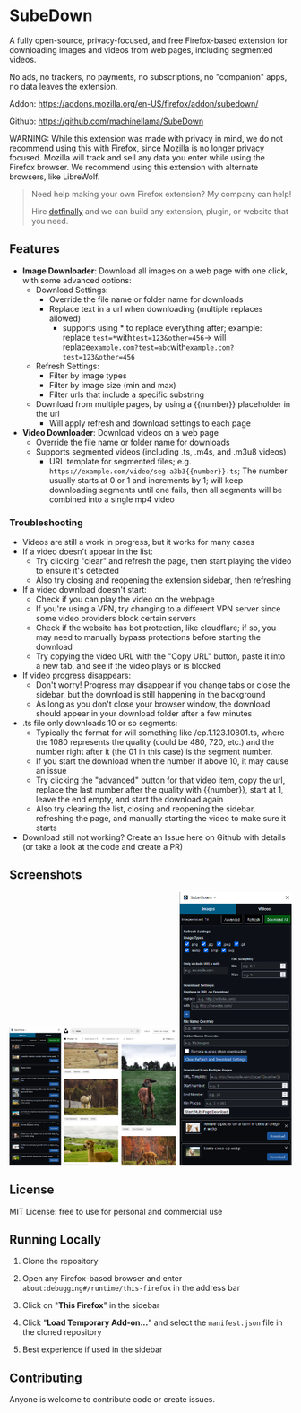 # SubeDown

A fully open-source, privacy-focused, and free Firefox-based extension for downloading images and videos from web pages, including segmented videos.

No ads, no trackers, no payments, no subscriptions, no "companion" apps, no data leaves the extension.

Addon: https://addons.mozilla.org/en-US/firefox/addon/subedown/

Github: https://github.com/machinellama/SubeDown

WARNING: While this extension was made with privacy in mind, we do not recommend using this with Firefox, since Mozilla is no longer privacy focused. Mozilla will track and sell any data you enter while using the Firefox browser. We recommend using this extension with alternate browsers, like LibreWolf.

>Need help making your own Firefox extension? My company can help!
>
>Hire [dotfinally](https://dotfinally.com/en/contracting) and we can build any extension, plugin, or website that you need.

## Features

- **Image Downloader**: Download all images on a web page with one click, with some advanced options:
  - Download Settings:
    - Override the file name or folder name for downloads
    - Replace text in a url when downloading (multiple replaces allowed)
      - supports using * to replace everything after; example: replace `test=*`with`test=123&other=456`-> will replace`example.com?test=abc`with`example.com?test=123&other=456`
  - Refresh Settings:
    - Filter by image types
    - Filter by image size (min and max)
    - Filter urls that include a specific substring
  - Download from multiple pages, by using a {{number}} placeholder in the url
    - Will apply refresh and download settings to each page
- **Video Downloader**: Download videos on a web page
  - Override the file name or folder name for downloads
  - Supports segmented videos (including .ts, .m4s, and .m3u8 videos)
    - URL template for segmented files; e.g. `https://example.com/video/seg-a3b3{{number}}.ts`; The number usually starts at 0 or 1 and increments by 1; will keep downloading segments until one fails, then all segments will be combined into a single mp4 video

### Troubleshooting
  - Videos are still a work in progress, but it works for many cases
  - If a video doesn't appear in the list:
    - Try clicking "clear" and refresh the page, then start playing the video to ensure it's detected
    - Also try closing and reopening the extension sidebar, then refreshing
  - If a video download doesn't start:
    - Check if you can play the video on the webpage
    - If you're using a VPN, try changing to a different VPN server since some video providers block certain servers
    - Check if the website has bot protection, like cloudflare; if so, you may need to manually bypass protections before starting the download
    - Try copying the video URL with the "Copy URL" button, paste it into a new tab, and see if the video plays or is blocked
  - If video progress disappears:
    - Don't worry! Progress may disappear if you change tabs or close the sidebar, but the download is still happening in the background
    - As long as you don't close your browser window, the download should appear in your download folder after a few minutes
  - .ts file only downloads 10 or so segments:
    - Typically the format for will something like /ep.1.123.10801.ts, where the 1080 represents the quality (could be 480, 720, etc.) and the number right after it (the 01 in this case) is the segment number.
    - If you start the download when the number if above 10, it may cause an issue
    - Try clicking the "advanced" button for that video item, copy the url, replace the last number after the quality with {{number}}, start at 1, leave the end empty, and start the download again
    - Also try clearing the list, closing and reopening the sidebar, refreshing the page, and manually starting the video to make sure it starts
  - Download still not working? Create an Issue here on Github with details (or take a look at the code and create a PR)

## Screenshots

<img src="images/demo1.png" alt="Image List" width="300" />

<img src="images/demo2.png" alt="Advanced Options" width="200" />

## License

MIT License: free to use for personal and commercial use

## Running Locally

1. Clone the repository

2. Open any Firefox-based browser and enter `about:debugging#/runtime/this-firefox` in the address bar

3. Click on "**This Firefox**" in the sidebar

4. Click "**Load Temporary Add-on...**" and select the `manifest.json` file in the cloned repository

5. Best experience if used in the sidebar

## Contributing

Anyone is welcome to contribute code or create issues.
